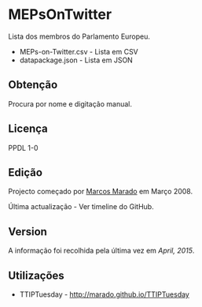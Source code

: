 # MEPsOnTwitter

Lista dos membros do Parlamento Europeu.

* MEPs-on-Twitter.csv - Lista em CSV
* datapackage.json - Lista em JSON


## Obtenção

Procura por nome e digitação manual.

## Licença

PPDL 1-0

## Edição

Projecto começado por [Marcos Marado](https://github.com/marado) em Março 2008.

Última actualização - Ver timeline do GitHub.

## Version
A informação foi recolhida pela última vez em *April, 2015*.

## Utilizações
* TTIPTuesday - http://marado.github.io/TTIPTuesday
